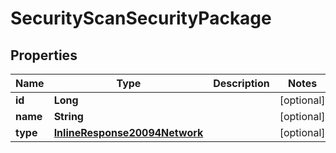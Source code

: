 

# SecurityScanSecurityPackage

## Properties

Name | Type | Description | Notes
------------ | ------------- | ------------- | -------------
**id** | **Long** |  |  [optional]
**name** | **String** |  |  [optional]
**type** | [**InlineResponse20094Network**](InlineResponse20094Network.md) |  |  [optional]



